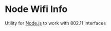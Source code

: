 Node Wifi Info
==============

Utility for [Node.js](http://nodejs.org) to work with 802.11 interfaces 
